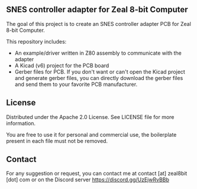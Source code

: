 ## SNES controller adapter for Zeal 8-bit Computer

The goal of this project is to create an SNES controller adapter PCB for Zeal 8-bit Computer.

This repository includes:
* An example/driver written in Z80 assembly to communicate with the adapter
* A Kicad (v6) project for the PCB board
* Gerber files for PCB. If you don't want or can't open the Kicad project and generate gerber files, you can directly download the gerber files and send them to your favorite PCB manufacturer.

## License

Distributed under the Apache 2.0 License. See LICENSE file for more information.

You are free to use it for personal and commercial use, the boilerplate present in each file must not be removed.

## Contact

For any suggestion or request, you can contact me at contact [at] zeal8bit [dot] com or on the Discord server https://discord.gg/UzEjwRvBBb

